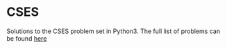 # CSES

Solutions to the CSES problem set in Python3. The full list of problems can be found [here](https://cses.fi/problemset/list/)
